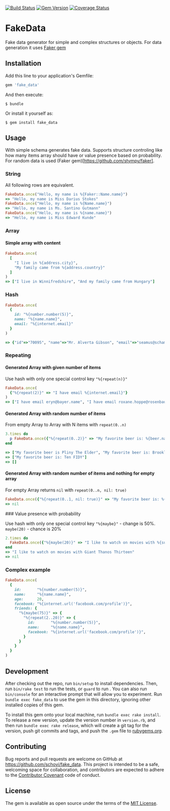 [![Build Status](https://travis-ci.org/schovi/FakeData.png?branch=master)](https://travis-ci.org/schovi/FakeData)
[![Gem Version](https://badge.fury.io/rb/fake_data.png)](http://badge.fury.io/rb/fake_data)
[![Coverage Status](https://coveralls.io/repos/schovi/FakeData/badge.png)](https://coveralls.io/r/schovi/FakeData)

# FakeData

Fake data generator for simple and complex structures or objects. For data generation it uses [Faker gem](https://github.com/stympy/faker)

## Installation

Add this line to your application's Gemfile:

```ruby
gem 'fake_data'
```

And then execute:

```
$ bundle
```

Or install it yourself as:

```
$ gem install fake_data
```

## Usage

With simple schema generates fake data. Supports structure controling like how many items array should have or value presence based on probability. For random data is used (Faker gem)[https://github.com/stympy/faker].

### String

All following rows are equivalent.

```ruby
FakeData.once("Hello, my name is %{Faker::Name.name}")
=> "Hello, my name is Miss Darius Stokes"
FakeData.once("Hello, my name is %{Name.name}")
=> "Hello, my name is Ms. Santino Gutmann"
FakeData.once("Hello, my name is %{name.name}")
=> "Hello, my name is Miss Edward Kunde"
```

### Array

#### Simple array with content

```ruby
FakeData.once(
  [
    "I live in %{address.city}",
    "My family came from %{address.country}"
  ]
)
=> ["I live in Winnifredshire", "And my family came from Hungary"]
```

### Hash

```ruby
FakeData.once(
  {
    id: "%{number.number(5)}",
    name: "%{name.name}",
    email: "%{internet.email}"
  }
)

=> {"id"=>"70095", "name"=>"Mr. Alverta Gibson", "email"=>"seamus@schambergerswaniawski.name"}
```

### Repeating

#### Generated Array with given number of items

Use hash with only one special control key `"%{repeat(n)}"`

```ruby
FakeData.once(
  {"%{repeat(2)}" => "I have email %{internet.email}"}
)
=> ["I have email eryn@bayer.name", "I have email roxane.hoppe@rosenbaum.com"]
```

#### Generated Array with random number of items

From empty Array to Array with N items with `repeat(0..n)`

```ruby
3.times do
  p FakeData.once({"%{repeat(0..2)}" => "My favorite beer is: %{beer.name}"})
end

=> ["My favorite beer is Pliny The Elder", "My favorite beer is: Brooklyn Black"]
=> ["My favorite beer is: Ten FIDY"]
=> []
```

#### Generated Array with random number of items and nothing for empty array

For empty Array returns `nil` with `repeat(0..n, nil: true)`

```ruby
FakeData.once({"%{repeat(0..1, nil: true)}" => "My favorite beer is: %{beer.name}"})
=> nil
```

### Value presence with probability

Use hash with only one special control key `"%{maybe}"` - change is 50%. `maybe(20)` - chance is 20%

```ruby
2.times do
  FakeData.once({"%{maybe(20)}" => "I like to watch on movies with %{superhero.name}"})
end
=> "I like to watch on movies with Giant Thanos Thirteen"
=> nil
```

### Complex example

```ruby
FakeData.once(
  {
    id:       "%{number.number(5)}",
    name:     "%{name.name}",
    age:      20,
    facebook: "%{internet.url('facebook.com/profile')}",
    friends: {
      "%{maybe(75)}" => {
        "%{repeat(2..20)}" => {
          id:       "%{number.number(5)}",
          name:     "%{name.name}",
          facebook: "%{internet.url('facebook.com/profile')}",
        }
      }
    }
  }
)
```

## Development

After checking out the repo, run `bin/setup` to install dependencies. Then, run `bin/rake test` to run the tests, or `guard` to run . You can also run `bin/console` for an interactive prompt that will allow you to experiment. Run `bundle exec fake_data` to use the gem in this directory, ignoring other installed copies of this gem.

To install this gem onto your local machine, run `bundle exec rake install`. To release a new version, update the version number in `version.rb`, and then run `bundle exec rake release`, which will create a git tag for the version, push git commits and tags, and push the `.gem` file to [rubygems.org](https://rubygems.org).

## Contributing

Bug reports and pull requests are welcome on GitHub at https://github.com/schovi/fake_data. This project is intended to be a safe, welcoming space for collaboration, and contributors are expected to adhere to the [Contributor Covenant](http://contributor-covenant.org) code of conduct.


## License

The gem is available as open source under the terms of the [MIT License](http://opensource.org/licenses/MIT).
